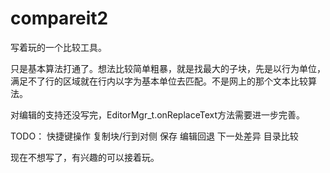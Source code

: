 # compareit2
写着玩的一个比较工具。

只是基本算法打通了。想法比较简单粗暴，就是找最大的子块，先是以行为单位，满足不了行的区域就在行内以字为基本单位去匹配。不是网上的那个文本比较算法。

对编辑的支持还没写完，EditorMgr_t.onReplaceText方法需要进一步完善。

TODO：
快捷键操作
复制块/行到对侧
保存
编辑回退
下一处差异
目录比较

现在不想写了，有兴趣的可以接着玩。
